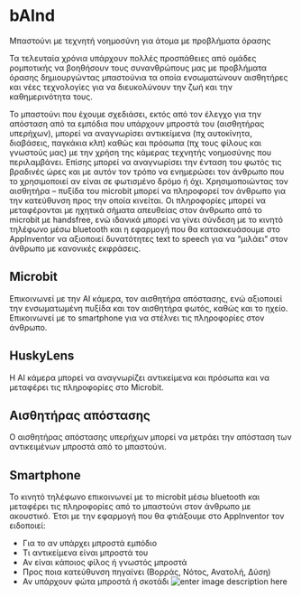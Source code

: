 # bAInd
Μπαστούνι με τεχνητή νοημοσύνη για άτομα με προβλήματα όρασης

Τα τελευταία χρόνια υπάρχουν πολλές προσπάθειες από ομάδες ρομποτικής να βοηθήσουν τους συνανθρώπους μας με προβλήματα όρασης δημιουργώντας μπαστούνια τα οποία ενσωματώνουν αισθητήρες και νέες τεχνολογίες για να διευκολύνουν την ζωή και την καθημερινότητα τους.

Το μπαστούνι που έχουμε σχεδιάσει, εκτός από τον έλεγχο για την απόσταση από τα εμπόδια που υπάρχουν μπροστά του (αισθητήρας υπερήχων), μπορεί να αναγνωρίσει αντικείμενα (πχ αυτοκίνητα, διαβάσεις, παγκάκια κλπ) καθώς και πρόσωπα (πχ τους φίλους και γνωστούς μας) με την χρήση της κάμερας τεχνητής νοημοσύνης που περιλαμβάνει. Επίσης μπορεί να αναγνωρίσει την ένταση του φωτός τις βραδινές ώρες και με αυτόν τον τρόπο να ενημερώσει τον άνθρωπο που το χρησιμοποιεί αν είναι σε φωτισμένο δρόμο ή όχι. Χρησιμοποιώντας τον αισθητήρα – πυξίδα του microbit μπορεί να πληροφορεί τον άνθρωπο για την κατεύθυνση προς την οποία κινείται. Οι πληροφορίες μπορεί να μεταφέρονται με ηχητικά σήματα απευθείας στον άνθρωπο από το microbit με handsfree, ενώ ιδανικά μπορεί να γίνει σύνδεση με το κινητό τηλέφωνο μέσω bluetooth και η εφαρμογή που θα κατασκευάσουμε στο AppInventor να αξιοποιεί δυνατότητες text to speech για να “μιλάει” στον άνθρωπο με κανονικές εκφράσεις.
## Microbit

Επικοινωνεί με την AI κάμερα, τον αισθητήρα απόστασης, ενώ αξιοποιεί  
την ενσωματωμένη πυξίδα και τον αισθητήρα φωτός, καθώς και το ηχείο.  
Επικοινωνεί με το smartphone για να στέλνει τις πληροφορίες στον άνθρωπο.

## HuskyLens

Η ΑΙ κάμερα μπορεί να αναγνωρίζει αντικείμενα και πρόσωπα και να  
μεταφέρει τις πληροφορίες στο Microbit.

## Αισθητήρας απόστασης

Ο αισθητήρας απόστασης υπερήχων μπορεί να μετράει την απόσταση των  
αντικειμένων μπροστά από το μπαστούνι.

## Smartphone

Το κινητό τηλέφωνο επικοινωνεί με το microbit μέσω bluetooth και μεταφέρει τις πληροφορίες από το μπαστούνι στον άνθρωπο με ακουστικό. Έτσι με την εφαρμογή που θα φτιάξουμε στο AppInventor τον ειδοποιεί:

-   Για το αν υπάρχει μπροστά εμπόδιο
-   Τι αντικείμενα είναι μπροστά του
-   Αν είναι κάποιος φίλος ή γνωστός μπροστά
-   Προς ποια κατεύθυνση πηγαίνει (Βορράς, Νότος, Ανατολή, Δύση)
-   Αν υπάρχουν φώτα μπροστά ή σκοτάδι
![enter image description here](https://ppf.edu.gr/hackers/wp-content/uploads/2021/03/blind-stick-ai.png)
